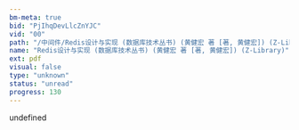 ```yaml
---
bm-meta: true
bid: "PjIhqDevLlcZnYJC"
vid: "00"
path: "/中间件/Redis设计与实现 (数据库技术丛书) (黄健宏 著 [著, 黄健宏]) (Z-Library).pdf"
name: "Redis设计与实现 (数据库技术丛书) (黄健宏 著 [著, 黄健宏]) (Z-Library)"
ext: pdf
visual: false
type: "unknown"
status: "unread"
progress: 130
---
```

undefined
